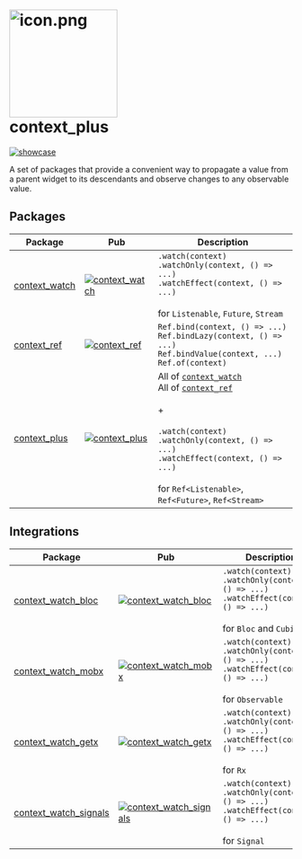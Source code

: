 # [<img src="https://github.com/s0nerik/context_plus/raw/main/example/web/icons/Icon-192.png" alt="icon.png" width="192"/>](https://context-plus.sonerik.dev) <br/> context_plus

[![showcase](https://github.com/s0nerik/context_plus/raw/main/doc/context_plus_anim.webp)](https://context-plus.sonerik.dev)

A set of packages that provide a convenient way to propagate a value from a parent widget to its descendants and observe changes to any observable value.

## Packages

| Package                                                                                    | Pub                                                                                                    | Description                                                                                                                                                                                                                                                                                                                                                                            |
|--------------------------------------------------------------------------------------------|--------------------------------------------------------------------------------------------------------|----------------------------------------------------------------------------------------------------------------------------------------------------------------------------------------------------------------------------------------------------------------------------------------------------------------------------------------------------------------------------------------|
| [context_watch](https://github.com/s0nerik/context_plus/tree/main/packages/context_watch)  | [![context_watch](https://img.shields.io/pub/v/context_watch)](https://pub.dev/packages/context_watch) | `.watch(context)`<br/>`.watchOnly(context, () => ...)`<br/>`.watchEffect(context, () => ...)`<br/><br/>for `Listenable`, `Future`, `Stream`                                                                                                                                                                                                                                            |
| [context_ref](https://github.com/s0nerik/context_plus/tree/main/packages/context_ref)      | [![context_ref](https://img.shields.io/pub/v/context_ref)](https://pub.dev/packages/context_ref)       | `Ref.bind(context, () => ...)`<br/>`Ref.bindLazy(context, () => ...)`<br/>`Ref.bindValue(context, ...)`<br/>`Ref.of(context)`                                                                                                                                                                                                                                                          |
| [context_plus](https://github.com/s0nerik/context_plus/tree/main/packages/context_plus)    | [![context_plus](https://img.shields.io/pub/v/context_plus)](https://pub.dev/packages/context_plus)    | All of [`context_watch`](https://github.com/s0nerik/context_plus/tree/main/packages/context_watch)<br/>All of [`context_ref`](https://github.com/s0nerik/context_plus/tree/main/packages/context_ref)<br/><br/> + <br/><br/>`.watch(context)`<br/>`.watchOnly(context, () => ...)`<br/>`.watchEffect(context, () => ...)`<br/><br/>for `Ref<Listenable>`, `Ref<Future>`, `Ref<Stream>` |

## Integrations

| Package                                                                                                   | Pub                                                                                                                            | Description                                                                                                                   |
|-----------------------------------------------------------------------------------------------------------|--------------------------------------------------------------------------------------------------------------------------------|-------------------------------------------------------------------------------------------------------------------------------|
| [context_watch_bloc](https://github.com/s0nerik/context_plus/tree/main/packages/context_watch_bloc)       | [![context_watch_bloc](https://img.shields.io/pub/v/context_watch_bloc)](https://pub.dev/packages/context_watch_bloc)          | `.watch(context)`<br/>`.watchOnly(context, () => ...)`<br/>`.watchEffect(context, () => ...)`<br/><br/>for `Bloc` and `Cubit` |
| [context_watch_mobx](https://github.com/s0nerik/context_plus/tree/main/packages/context_watch_mobx)       | [![context_watch_mobx](https://img.shields.io/pub/v/context_watch_mobx)](https://pub.dev/packages/context_watch_mobx)          | `.watch(context)`<br/>`.watchOnly(context, () => ...)`<br/>`.watchEffect(context, () => ...)`<br/><br/>for `Observable`       |
| [context_watch_getx](https://github.com/s0nerik/context_plus/tree/main/packages/context_watch_getx)       | [![context_watch_getx](https://img.shields.io/pub/v/context_watch_getx)](https://pub.dev/packages/context_watch_getx)          | `.watch(context)`<br/>`.watchOnly(context, () => ...)`<br/>`.watchEffect(context, () => ...)`<br/><br/>for `Rx`               |
| [context_watch_signals](https://github.com/s0nerik/context_plus/tree/main/packages/context_watch_signals) | [![context_watch_signals](https://img.shields.io/pub/v/context_watch_signals)](https://pub.dev/packages/context_watch_signals) | `.watch(context)`<br/>`.watchOnly(context, () => ...)`<br/>`.watchEffect(context, () => ...)`<br/><br/>for `Signal`           |
